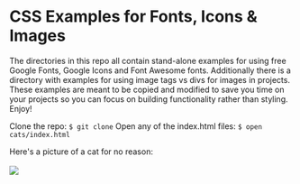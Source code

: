 # CSS Examples for Fonts, Icons & Images

The directories in this repo all contain stand-alone examples for using free Google Fonts, Google Icons and Font Awesome fonts. Additionally there is a directory with examples for using image tags vs divs for images in projects. These examples are meant to be copied and modified to save you time on your projects so you can focus on building functionality rather than styling. Enjoy!

Clone the repo: ```$ git clone```
Open any of the index.html files: ```$ open cats/index.html```

Here's a picture of a cat for no reason:
<br /><br />
<img src="https://images.unsplash.com/photo-1519052537078-e6302a4968d4?ixid=MnwxMjA3fDB8MHxzZWFyY2h8Mjl8fGNhdHxlbnwwfHwwfHw%3D&ixlib=rb-1.2.1&auto=format&fit=crop&w=900&q=60" />

